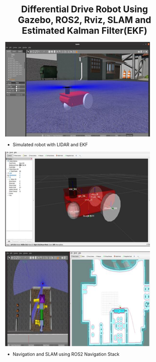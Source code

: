 <div align="center">

  <h1 align="center">Differential Drive Robot Using Gazebo, ROS2, Rviz, SLAM and Estimated Kalman Filter(EKF)</h1>

</div>


<p align="left">
  <img width="460" height="300" src="images/pien.jpg">
</p>

* Simulated robot with LIDAR and EKF

<p align="left">
  <img width="460" height="300" src="images/pienpien.png">
</p>

<p align="left">
 <img width = "460" height = "300" src = "images/pienpienpien.png">
</p>

* Navigation and SLAM using ROS2 Navigation Stack